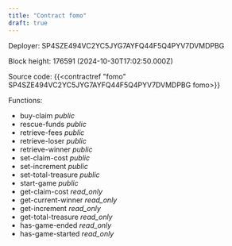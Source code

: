 ```yaml
---
title: "Contract fomo"
draft: true
---
```

Deployer: SP4SZE494VC2YC5JYG7AYFQ44F5Q4PYV7DVMDPBG


 



Block height: 176591 (2024-10-30T17:02:50.000Z)

Source code: {{<contractref "fomo" SP4SZE494VC2YC5JYG7AYFQ44F5Q4PYV7DVMDPBG fomo>}}

Functions:

* buy-claim _public_
* rescue-funds _public_
* retrieve-fees _public_
* retrieve-loser _public_
* retrieve-winner _public_
* set-claim-cost _public_
* set-increment _public_
* set-total-treasure _public_
* start-game _public_
* get-claim-cost _read_only_
* get-current-winner _read_only_
* get-increment _read_only_
* get-total-treasure _read_only_
* has-game-ended _read_only_
* has-game-started _read_only_
